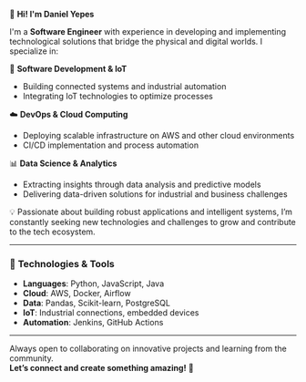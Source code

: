 👋 **Hi! I'm Daniel Yepes**

I'm a **Software Engineer** with experience in developing and implementing technological solutions that bridge the physical and digital worlds. I specialize in:

🚀 **Software Development & IoT**  
- Building connected systems and industrial automation  
- Integrating IoT technologies to optimize processes  

☁️ **DevOps & Cloud Computing**  
- Deploying scalable infrastructure on AWS and other cloud environments  
- CI/CD implementation and process automation  

📊 **Data Science & Analytics**  
- Extracting insights through data analysis and predictive models  
- Delivering data-driven solutions for industrial and business challenges  

💡 Passionate about building robust applications and intelligent systems, I’m constantly seeking new technologies and challenges to grow and contribute to the tech ecosystem.  

---

### 🔧 **Technologies & Tools**  
- **Languages**: Python, JavaScript, Java  
- **Cloud**: AWS, Docker, Airflow  
- **Data**: Pandas, Scikit-learn, PostgreSQL  
- **IoT**: Industrial connections, embedded devices  
- **Automation**: Jenkins, GitHub Actions  

---

Always open to collaborating on innovative projects and learning from the community.  
**Let’s connect and create something amazing!** 🚀
